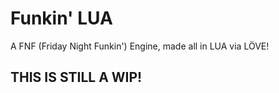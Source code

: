 # Funkin' LUA
A FNF (Friday Night Funkin') Engine, made all in LUA via LÖVE!
## THIS IS STILL A WIP!

